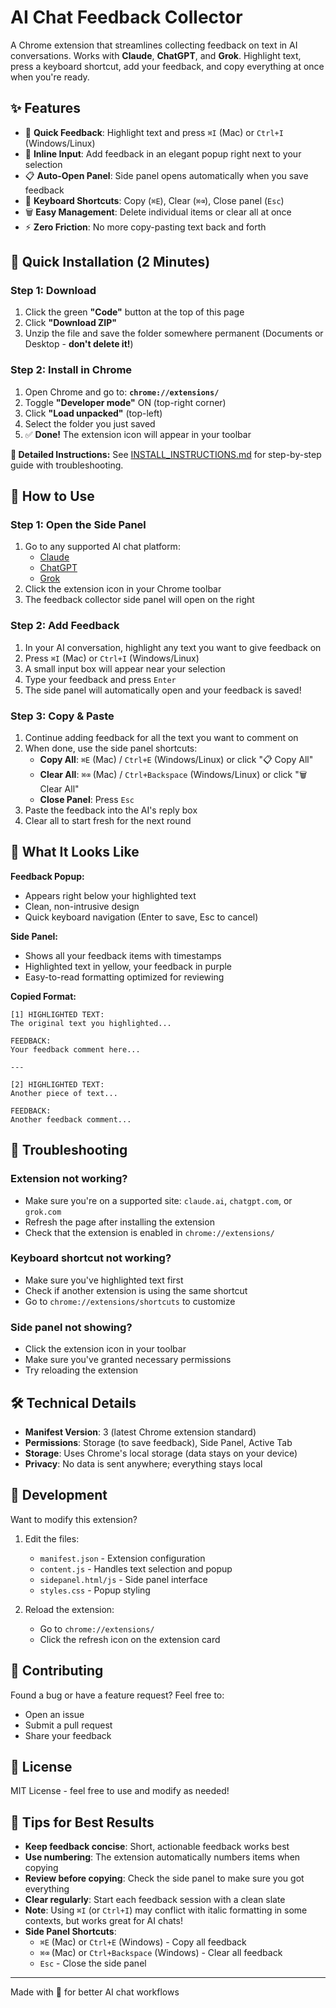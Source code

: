 # AI Chat Feedback Collector

A Chrome extension that streamlines collecting feedback on text in AI conversations. Works with **Claude**, **ChatGPT**, and **Grok**. Highlight text, press a keyboard shortcut, add your feedback, and copy everything at once when you're ready.

## ✨ Features

- 🎯 **Quick Feedback**: Highlight text and press `⌘I` (Mac) or `Ctrl+I` (Windows/Linux)
- 💬 **Inline Input**: Add feedback in an elegant popup right next to your selection
- 📋 **Auto-Open Panel**: Side panel opens automatically when you save feedback
- 📝 **Keyboard Shortcuts**: Copy (`⌘E`), Clear (`⌘⌫`), Close panel (`Esc`)
- 🗑️ **Easy Management**: Delete individual items or clear all at once
- ⚡ **Zero Friction**: No more copy-pasting text back and forth

## 🚀 Quick Installation (2 Minutes)

### Step 1: Download
1. Click the green **"Code"** button at the top of this page
2. Click **"Download ZIP"**
3. Unzip the file and save the folder somewhere permanent (Documents or Desktop - **don't delete it!**)

### Step 2: Install in Chrome
1. Open Chrome and go to: **`chrome://extensions/`**
2. Toggle **"Developer mode"** ON (top-right corner)
3. Click **"Load unpacked"** (top-left)
4. Select the folder you just saved
5. ✅ **Done!** The extension icon will appear in your toolbar

**📄 Detailed Instructions:** See [INSTALL_INSTRUCTIONS.md](INSTALL_INSTRUCTIONS.md) for step-by-step guide with troubleshooting.

## 📖 How to Use

### Step 1: Open the Side Panel
1. Go to any supported AI chat platform:
   - [Claude](https://claude.ai)
   - [ChatGPT](https://chatgpt.com)
   - [Grok](https://grok.com)
2. Click the extension icon in your Chrome toolbar
3. The feedback collector side panel will open on the right

### Step 2: Add Feedback
1. In your AI conversation, highlight any text you want to give feedback on
2. Press `⌘I` (Mac) or `Ctrl+I` (Windows/Linux)
3. A small input box will appear near your selection
4. Type your feedback and press `Enter`
5. The side panel will automatically open and your feedback is saved!

### Step 3: Copy & Paste
1. Continue adding feedback for all the text you want to comment on
2. When done, use the side panel shortcuts:
   - **Copy All**: `⌘E` (Mac) / `Ctrl+E` (Windows/Linux) or click "📋 Copy All"
   - **Clear All**: `⌘⌫` (Mac) / `Ctrl+Backspace` (Windows/Linux) or click "🗑️ Clear All"
   - **Close Panel**: Press `Esc`
3. Paste the feedback into the AI's reply box
4. Clear all to start fresh for the next round

## 🎨 What It Looks Like

**Feedback Popup:**
- Appears right below your highlighted text
- Clean, non-intrusive design
- Quick keyboard navigation (Enter to save, Esc to cancel)

**Side Panel:**
- Shows all your feedback items with timestamps
- Highlighted text in yellow, your feedback in purple
- Easy-to-read formatting optimized for reviewing

**Copied Format:**
```
[1] HIGHLIGHTED TEXT:
The original text you highlighted...

FEEDBACK:
Your feedback comment here...

---

[2] HIGHLIGHTED TEXT:
Another piece of text...

FEEDBACK:
Another feedback comment...
```

## 🔧 Troubleshooting

### Extension not working?
- Make sure you're on a supported site: `claude.ai`, `chatgpt.com`, or `grok.com`
- Refresh the page after installing the extension
- Check that the extension is enabled in `chrome://extensions/`

### Keyboard shortcut not working?
- Make sure you've highlighted text first
- Check if another extension is using the same shortcut
- Go to `chrome://extensions/shortcuts` to customize

### Side panel not showing?
- Click the extension icon in your toolbar
- Make sure you've granted necessary permissions
- Try reloading the extension

## 🛠️ Technical Details

- **Manifest Version**: 3 (latest Chrome extension standard)
- **Permissions**: Storage (to save feedback), Side Panel, Active Tab
- **Storage**: Uses Chrome's local storage (data stays on your device)
- **Privacy**: No data is sent anywhere; everything stays local

## 📝 Development

Want to modify this extension?

1. Edit the files:
   - `manifest.json` - Extension configuration
   - `content.js` - Handles text selection and popup
   - `sidepanel.html/js` - Side panel interface
   - `styles.css` - Popup styling

2. Reload the extension:
   - Go to `chrome://extensions/`
   - Click the refresh icon on the extension card

## 🤝 Contributing

Found a bug or have a feature request? Feel free to:
- Open an issue
- Submit a pull request
- Share your feedback

## 📄 License

MIT License - feel free to use and modify as needed!

## 🎯 Tips for Best Results

- **Keep feedback concise**: Short, actionable feedback works best
- **Use numbering**: The extension automatically numbers items when copying
- **Review before copying**: Check the side panel to make sure you got everything
- **Clear regularly**: Start each feedback session with a clean slate
- **Note**: Using `⌘I` (or `Ctrl+I`) may conflict with italic formatting in some contexts, but works great for AI chats!
- **Side Panel Shortcuts**:
  - `⌘E` (Mac) or `Ctrl+E` (Windows) - Copy all feedback
  - `⌘⌫` (Mac) or `Ctrl+Backspace` (Windows) - Clear all feedback
  - `Esc` - Close the side panel

---

Made with 💜 for better AI chat workflows

